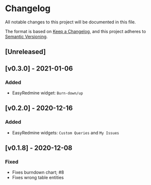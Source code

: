 # Changelog
All notable changes to this project will be documented in this file.

The format is based on [Keep a Changelog](https://keepachangelog.com/en/1.0.0/),
and this project adheres to [Semantic Versioning](https://semver.org/spec/v2.0.0.html).

## [Unreleased]

## [v0.3.0] - 2021-01-06
### Added
- EasyRedmine widget: `Burn-down/up`

## [v0.2.0] - 2020-12-16
### Added
- EasyRedmine widgets: `Custom Queries` and `My Issues`

## [v0.1.8] - 2020-12-08

### Fixed
- Fixes burndown chart; #8
- Fixes wrong table entities

